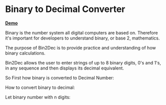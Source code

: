 # Binary to Decimal Converter

[ **Demo** ](https://csb-kyvwnj-one.vercel.app/)

Binary is the number system all digital computers are based on. Therefore it's important for developers to understand binary, or base 2, mathematics.

The purpose of Bin2Dec is to provide practice and understanding of how binary calculations.

Bin2Dec allows the user to enter strings of up to 8 binary digits, 0's and 1's, in any sequence and then displays its decimal equivalent.

So First how binary is converted to Decimal Number:

How to convert binary to decimal:

Let binary number with n digits:

